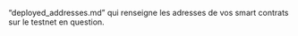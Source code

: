 “deployed_addresses.md” qui renseigne les adresses
de vos smart contrats sur le testnet en question.
